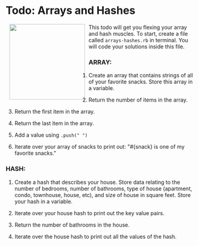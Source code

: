 # Todo: Arrays and Hashes

<img src="https://s3.amazonaws.com/after-school-assets/todo.jpg" align="left" hspace="10" width="200"> This todo will get you flexing your array and hash muscles. To start, create a file called `arrays-hashes.rb` in terminal. You will code your solutions inside this file.

### ARRAY:
1. Create an array that contains strings of all of your favorite snacks. Store this array in a variable.

2. Return the number of items in the array.

3. Return the first item in the array.

4. Return the last item in the array.

5. Add a value using `.push(" ")` 

6. Iterate over your array of snacks to print out: "#{snack} is one of my favorite snacks."

### HASH:
1. Create a hash that describes your house. Store data relating to the number of bedrooms, number of bathrooms, type of house (apartment, condo, townhouse, house, etc), and size of house in square feet. Store your hash in a variable.

2. Iterate over your house hash to print out the key value pairs.

3. Return the number of bathrooms in the house.

4. Iterate over the house hash to print out all the values of the hash.
